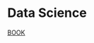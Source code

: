 # Data Science

<a href="https://www.amazon.it/gp/product/8850334141/ref=oh_aui_detailpage_o00_s00?ie=UTF8&psc=1" target='blank' >BOOK </a>
